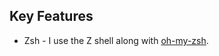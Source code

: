 ## Key Features

- Zsh - I use the Z shell along with
  [oh-my-zsh](https://github.com/robbyrussell/oh-my-zsh). 

